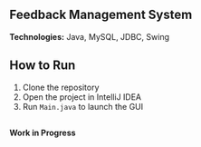 
## Feedback Management System

**Technologies:** Java, MySQL, JDBC, Swing


## How to Run
1. Clone the repository
2. Open the project in IntelliJ IDEA
3. Run `Main.java` to launch the GUI
##
##



**Work in Progress**